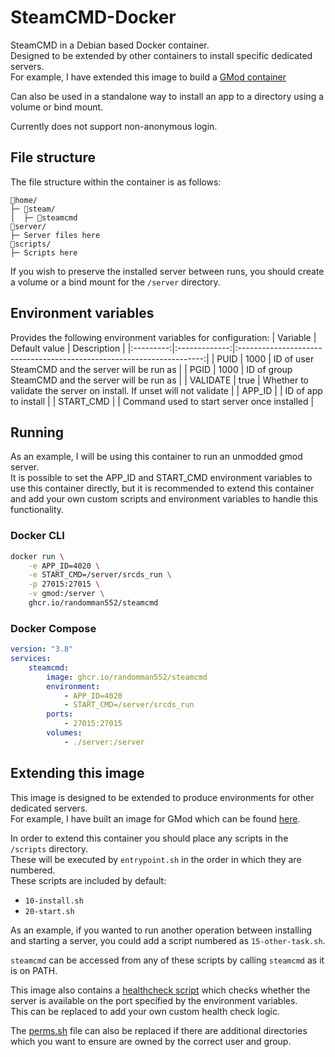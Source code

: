 # SteamCMD-Docker
SteamCMD in a Debian based Docker container.\
Designed to be extended by other containers to install specific dedicated servers.\
For example, I have extended this image to build a [GMod container](https://github.com/randomman552/GMod-Docker)

Can also be used in a standalone way to install an app to a directory using a volume or bind mount.

Currently does not support non-anonymous login.

## File structure
The file structure within the container is as follows:
```
📁home/
├─ 📁steam/
│  ├─ 📜steamcmd
📁server/
├─ Server files here
📁scripts/
├─ Scripts here
```

If you wish to preserve the installed server between runs, you should create a volume or a bind mount for the `/server` directory.

## Environment variables
Provides the following environment variables for configuration:
| Variable  | Default value | Description                                                           |
|:---------:|:-------------:|:---------------------------------------------------------------------:|
| PUID      | 1000          | ID of user SteamCMD and the server will be run as                     |
| PGID      | 1000          | ID of group SteamCMD and the server will be run as                    |
| VALIDATE  | true          | Whether to validate the server on install. If unset will not validate |
| APP_ID    |               | ID of app to install                                                  |
| START_CMD |               | Command used to start server once installed                           |

## Running
As an example, I will be using this container to run an unmodded gmod server.\
It is possible to set the APP_ID and START_CMD environment variables to use this container directly, but it is recommended to extend this container and add your own custom scripts and environment variables to handle this functionality.
### Docker CLI
```sh
docker run \
    -e APP_ID=4020 \
    -e START_CMD=/server/srcds_run \
    -p 27015:27015 \
    -v gmod:/server \
    ghcr.io/randomman552/steamcmd
```
### Docker Compose
```yml
version: "3.8"
services:
    steamcmd:
        image: ghcr.io/randomman552/steamcmd
        environment:
            - APP_ID=4020
            - START_CMD=/server/srcds_run
        ports:
            - 27015:27015
        volumes:
            - ./server:/server
```

## Extending this image
This image is designed to be extended to produce environments for other dedicated servers.\
For example, I have built an image for GMod which can be found [here](https://github.com/randomman552/GMod-Docker).

In order to extend this container you should place any scripts in the `/scripts` directory.\
These will be executed by `entrypoint.sh` in the order in which they are numbered.\
These scripts are included by default:
- `10-install.sh`
- `20-start.sh`

As an example, if you wanted to run another operation between installing and starting a server, you could add a script numbered as ```15-other-task.sh```.

`steamcmd` can be accessed from any of these scripts by calling `steamcmd` as it is on PATH.

This image also contains a [healthcheck script](health.sh) which checks whether the server is available on the port specified by the environment variables.\
This can be replaced to add your own custom health check logic.

The [perms.sh](perms.sh) file can also be replaced if there are additional directories which you want to ensure are owned by the correct user and group.